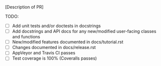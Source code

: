[Description of PR]

TODO:
* [ ] Add unit tests and/or doctests in docstrings
* [ ] Add docstrings and API docs for any new/modified user-facing classes and functions
* [ ] New/modified features documented in docs/tutorial.rst
* [ ] Changes documented in docs/release.rst
* [ ] AppVeyor and Travis CI passes
* [ ] Test coverage is 100% (Coveralls passes)
